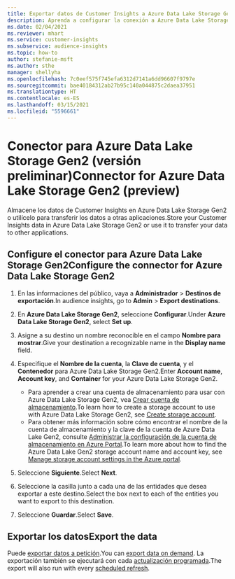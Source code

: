 ```yaml
---
title: Exportar datos de Customer Insights a Azure Data Lake Storage Gen2
description: Aprenda a configurar la conexión a Azure Data Lake Storage Gen2.
ms.date: 02/04/2021
ms.reviewer: mhart
ms.service: customer-insights
ms.subservice: audience-insights
ms.topic: how-to
author: stefanie-msft
ms.author: sthe
manager: shellyha
ms.openlocfilehash: 7c0eef575f745efa6312d7141a6dd96607f9797e
ms.sourcegitcommit: bae40184312ab27b95c140a044875c2daea37951
ms.translationtype: HT
ms.contentlocale: es-ES
ms.lasthandoff: 03/15/2021
ms.locfileid: "5596661"
---
```

# <a name="connector-for-azure-data-lake-storage-gen2-preview"></a><span data-ttu-id="bfba1-103">Conector para Azure Data Lake Storage Gen2 (versión preliminar)</span><span class="sxs-lookup"><span data-stu-id="bfba1-103">Connector for Azure Data Lake Storage Gen2 (preview)</span></span>

<span data-ttu-id="bfba1-104">Almacene los datos de Customer Insights en Azure Data Lake Storage Gen2 o utilícelo para transferir los datos a otras aplicaciones.</span><span class="sxs-lookup"><span data-stu-id="bfba1-104">Store your Customer Insights data in Azure Data Lake Storage Gen2 or use it to transfer your data to other applications.</span></span>

## <a name="configure-the-connector-for-azure-data-lake-storage-gen2"></a><span data-ttu-id="bfba1-105">Configure el conector para Azure Data Lake Storage Gen2</span><span class="sxs-lookup"><span data-stu-id="bfba1-105">Configure the connector for Azure Data Lake Storage Gen2</span></span>

1. <span data-ttu-id="bfba1-106">En las informaciones del público, vaya a **Administrador** > **Destinos de exportación**.</span><span class="sxs-lookup"><span data-stu-id="bfba1-106">In audience insights, go to **Admin** > **Export destinations**.</span></span>

1. <span data-ttu-id="bfba1-107">En **Azure Data Lake Storage Gen2**, seleccione **Configurar**.</span><span class="sxs-lookup"><span data-stu-id="bfba1-107">Under **Azure Data Lake Storage Gen2**, select **Set up**.</span></span>

1. <span data-ttu-id="bfba1-108">Asigne a su destino un nombre reconocible en el campo **Nombre para mostrar**.</span><span class="sxs-lookup"><span data-stu-id="bfba1-108">Give your destination a recognizable name in the **Display name** field.</span></span>

1. <span data-ttu-id="bfba1-109">Especifique el **Nombre de la cuenta**, la **Clave de cuenta**, y el **Contenedor** para Azure Data Lake Storage Gen2.</span><span class="sxs-lookup"><span data-stu-id="bfba1-109">Enter **Account name**, **Account key**, and **Container** for your Azure Data Lake Storage Gen2.</span></span>
    - <span data-ttu-id="bfba1-110">Para aprender a crear una cuenta de almacenamiento para usar con Azure Data Lake Storage Gen2, vea [Crear cuenta de almacenamiento](/azure/storage/blobs/create-data-lake-storage-account).</span><span class="sxs-lookup"><span data-stu-id="bfba1-110">To learn how to create a storage account to use with Azure Data Lake Storage Gen2, see [Create storage account](/azure/storage/blobs/create-data-lake-storage-account).</span></span> 
    - <span data-ttu-id="bfba1-111">Para obtener más información sobre cómo encontrar el nombre de la cuenta de almacenamiento y la clave de la cuenta de Azure Data Lake Gen2, consulte [Administrar la configuración de la cuenta de almacenamiento en Azure Portal](/azure/storage/common/storage-account-manage).</span><span class="sxs-lookup"><span data-stu-id="bfba1-111">To learn more about how to find the Azure Data Lake Gen2 storage account name and account key, see [Manage storage account settings in the Azure portal](/azure/storage/common/storage-account-manage).</span></span>

1. <span data-ttu-id="bfba1-112">Seleccione **Siguiente**.</span><span class="sxs-lookup"><span data-stu-id="bfba1-112">Select **Next**.</span></span>

1. <span data-ttu-id="bfba1-113">Seleccione la casilla junto a cada una de las entidades que desea exportar a este destino.</span><span class="sxs-lookup"><span data-stu-id="bfba1-113">Select the box next to each of the entities you want to export to this destination.</span></span>

1. <span data-ttu-id="bfba1-114">Seleccione **Guardar**.</span><span class="sxs-lookup"><span data-stu-id="bfba1-114">Select **Save**.</span></span>

## <a name="export-the-data"></a><span data-ttu-id="bfba1-115">Exportar los datos</span><span class="sxs-lookup"><span data-stu-id="bfba1-115">Export the data</span></span>

<span data-ttu-id="bfba1-116">Puede [exportar datos a petición](export-destinations.md#export-data-on-demand).</span><span class="sxs-lookup"><span data-stu-id="bfba1-116">You can [export data on demand](export-destinations.md#export-data-on-demand).</span></span> <span data-ttu-id="bfba1-117">La exportación también se ejecutará con cada [actualización programada](system.md#schedule-tab).</span><span class="sxs-lookup"><span data-stu-id="bfba1-117">The export will also run with every [scheduled refresh](system.md#schedule-tab).</span></span>
